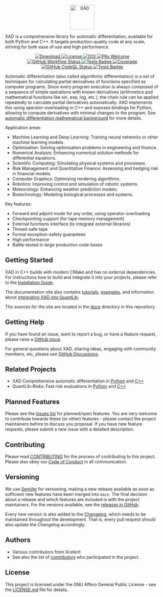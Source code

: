 <p align="center" dir="auto">
    <a href="https://auto-differentiation.github.io" rel="nofollow" target="_blank">
        <img src="https://github.com/auto-differentiation/xad/blob/main/docs/images/logo.svg?raw=true" height="80" alt="XAD" style="max-width:100%">
    </a>
</p>

XAD is a comprehensive library for automatic differentiation, available for both Python and  C++.
It targets production-quality code at any scale, striving for both ease of use and high performance.

<p align="center" dir="auto">
    <a href="https://github.com/auto-differentiation/xad/releases/latest">
        <img src="https://img.shields.io/github/v/release/auto-differentiation/xad?label=Download&sort=semver" alt="Download" style="max-width: 100%;">
    </a>
    <a href="https://github.com/auto-differentiation/xad/blob/main/LICENSE.md">
        <img src="https://img.shields.io/github/license/auto-differentiation/xad?label=License" alt="License" style="max-width: 100%;">
    </a>
    <a href="https://doi.org/10.5281/zenodo.10926971">
        <img src="https://zenodo.org/badge/DOI/10.5281/zenodo.10926971.svg" alt="DOI" style="max-width: 100%;">
    </a>
    <a href="https://github.com/auto-differentiation/xad/blob/main/CONTRIBUTING.md">
        <img src="https://img.shields.io/badge/PRs%20-welcome-brightgreen.svg" alt="PRs Welcome" style="max-width: 100%;">
    </a>
    <br>
    <a href="https://github.com/auto-differentiation/xad/actions/workflows/ci.yml">
        <img src="https://img.shields.io/github/actions/workflow/status/auto-differentiation/xad/ci.yml?label=Build&logo" alt="GitHub Workflow Status" style="max-width: 100%;">
    </a>
    <a href="https://github.com/auto-differentiation/xad/actions?query=workflow%3ACI">
        <img src="https://gist.githubusercontent.com/auto-differentiation-dev/e0eab86863fac6da5e44d20df215f836/raw/badge.svg" alt="Tests Badge" style="max-width: 100%;">
    </a>
    <a href="https://coveralls.io/github/auto-differentiation/xad?branch=main">
        <img src="https://coveralls.io/repos/github/auto-differentiation/xad/badge.svg?branch=main" alt="Coverage" style="max-width: 100%;">
    </a>
    <a href="https://github.com/auto-differentiation/xad/actions?query=workflow%3ACodeQL++">
        <img src="https://github.com/auto-differentiation/xad/actions/workflows/codeql-analysis.yml/badge.svg" alt="GitHub CodeQL Status" style="max-width: 100%;" >
    </a>
    <a href="https://www.codacy.com/gh/auto-differentiation/xad/dashboard">
        <img src="https://img.shields.io/codacy/grade/1826d0a6c8ce4feb81ef3b482d65c7b4?logo=codacy&label=Quality%20%28Codacy%29" alt="Tests Badge" style="max-width: 100%;">
    </a>
</p>

Automatic differentiation (also called algorithmic differentiation) is a set of techniques for calculating partial derivatives
of functions specified as computer programs. 
Since every program execution is always composed of a sequence of simple operations with known derivatives (arithmetics and mathematical functions like sin, exp, log, etc.),
the chain rule can be applied repeatedly to calculate partial derivatives automatically.
XAD implements this using operator-overloading in C++ and exposes bindings for Python,
allowing to compute derivatives with minimal changes to the program.
See [automatic differentiation mathematical background](https://auto-differentiation.github.io/tutorials/aad/) for more details.

Application areas:

-   Machine Learning and Deep Learning: Training neural networks or other 
    machine learning models.
-   Optimisation: Solving optimisation problems in engineering and finance.
-   Numerical Analysis: Enhancing numerical solution methods for differential
    equations.
-   Scientific Computing: Simulating physical systems and processes.
-   Risk Management and Quantitative Finance: Assessing and hedging risk in
    financial models.
-   Computer Graphics: Optimising rendering algorithms.
-   Robotics: Improving control and simulation of robotic systems.
-   Meteorology: Enhancing weather prediction models.
-   Biotechnology: Modeling biological processes and systems.

Key features:

-   Forward and adjoint mode for any order, using operator-overloading
-   Checkpointing support (for tape memory management)
-   External functions interface (to integrate external libraries)
-   Thread-safe tape
-   Formal exception-safety guarantees
-   High performance
-   Battle-tested in large production code bases

## Getting Started

XAD in C++ builds with modern CMake and has no external dependencies. 
For instructions how to build and integrate it into your projects, please refer to the
[Installation Guide](https://auto-differentiation.github.io/installation/).

The documentation site also contains [tutorials](https://auto-differentiation.github.io/tutorials/), 
[examples](https://auto-differentiation.github.io/examples/), 
and information about [integrating XAD into QuantLib](https://auto-differentiation.github.io/quantlib-risks/cxx/).

The sources for the site are located in the [docs](docs) directory in this repository.

## Getting Help

If you have found an issue, want to report a bug, or have a feature request, please raise a [GitHub issue](https://github.com/auto-differentiation/xad/issues).

For general questions about XAD, sharing ideas, engaging with community members, etc, please use [GitHub Discussions](https://github.com/auto-differentiation/xad/discussions).

## Related Projects

- XAD Comprehensive automatic differentiation in [Python](https://github.com/auto-differentiation/xad-py) and [C++](https://github.com/auto-differentiation/xad)
- QuantLib-Risks: Fast risk evaluations in [Python](https://github.com/auto-differentiation/QuantLib-Risks-Py) and [C++](https://github.com/auto-differentiation/QuantLib-Risks-Cpp)

## Planned Features

Please see the [issues list](https://github.com/auto-differentiation/xad/issues?q=is%3Aopen+is%3Aissue+label%3Aenhancement) for planned/open features.
You are very welcome to contribute towards these (or other) features - please contact the project maintainers before to discuss you proposal.
If you have new feature requests, please submit a new issue with a detailed description.

## Contributing

Please read [CONTRIBUTING](CONTRIBUTING.md) for the process of contributing to this project.
Please also obey our [Code of Conduct](CODE_OF_CONDUCT.md) in all communication.

## Versioning

We use [SemVer](http://semver.org/) for versioning,
making a new release available as soon as sufficient new features have been merged into `main`.
The final decision about a release and which features are included is with the project maintainers.
For the versions available, see the [releases in GitHub](https://github.com/auto-differentiation/xad/releases).

Every new version is also added to the [Changelog](CHANGELOG.md),
which needs to be maintained throughout the development.
That is, every pull request should also update the Changelog accordingly.

## Authors

-   Various contributors from Xcelerit
-   See also the list of [contributors](https://github.com/auto-differentiation/xad/contributors) who participated in the project.


## License

This project is licensed under the GNU Affero General Public License - see the [LICENSE.md](LICENSE.md) file for details.
